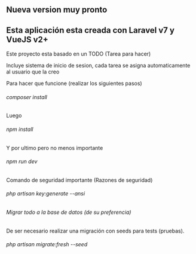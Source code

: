 ## Nueva version muy pronto
## Esta aplicación esta creada con Laravel v7 y VueJS v2+
<p>Este proyecto esta basado en un TODO (Tarea para hacer)</p>
<p>Incluye sistema de inicio de sesion, cada tarea se asigna automaticamente al usuario que la creo</p>
<p>Para hacer que funcione (realizar los siguientes pasos)</p>
<h6>composer install</h6>
<p>Luego</p>
<h6>npm install</h6>
<p>Y por ultimo pero no menos importante</p>
<h6>npm run dev</h6>
<p>Comando de seguridad importante (Razones de seguridad)</p>
<h6>php artisan key:generate --ansi</h6>
<h6>Migrar todo a la base de datos (de su preferencia)</h6>
<p>De ser necesario realizar una migración con seeds para tests (pruebas).</p>
<h6>php artisan migrate:fresh --seed</h6>
